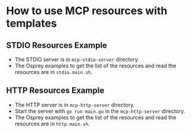 # How to use MCP resources with templates

## STDIO Resources Example

- The STDIO server is in `mcp-stdio-server` directory. 
- The Osprey examples to get the list of the resources and read the resources are in `stdio.main.sh`.

## HTTP Resources Example

- The HTTP server is in `mcp-http-server` directory.
- Start the server with `go run main.go` in the `mcp-http-server` directory.
- The Osprey examples to get the list of the resources and read the resources are in `http.main.sh`.